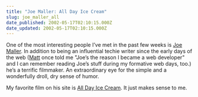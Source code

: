 ```yaml
---
title: "Joe Maller: All Day Ice Cream"
slug: joe_maller_all
date_published: 2002-05-17T02:10:15.000Z
date_updated: 2002-05-17T02:10:15.000Z
---
```


One of the most interesting people I’ve met in the past few weeks is [Joe Maller](http://www.joemaller.com). In addition to being an influential techie writer since the early days of the web ([Matt](http://haughey.com) once told me "Joe’s the reason I became a web developer" and I can remember reading Joe’s stuff during my formative web days, too.) he’s a terrific filmmaker. An extraordinary eye for the simple and a wonderfully droll, dry sense of humor.

My favorite film on his site is [All Day Ice Cream](http://www.joemaller.com/adic.shtml). It just makes sense to me.
